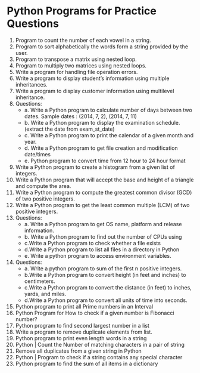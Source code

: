 # Python Programs for Practice Questions

1. Program to count the number of each vowel in a string.
2. Program to sort alphabetically the words form a string provided by the user.
3. Program to transpose a matrix using nested loop.
4. Program to multiply two matrices using nested loops.
5. Write a program for handling file operation errors.
6. Write a program to display student’s information using multiple inheritances.
7. Write a program to display customer information using multilevel inheritance.
8. Questions:
    - a. Write a Python program to calculate number of days between two dates. Sample dates : (2014, 7, 2), (2014, 7, 11)
    - b. Write a Python program to display the examination schedule. (extract the date from exam_st_date)
    - c. Write a Python program to print the calendar of a given month and year.
    - d. Write a Python program to get file creation and modification date/times
    - e. Python program to convert time from 12 hour to 24 hour format
9. Write a Python program to create a histogram from a given list of integers.
10. Write a Python program that will accept the base and height of a triangle and compute 
the area. 
11. Write a Python program to compute the greatest common divisor (GCD) of two positive 
integers. 
12. Write a Python program to get the least common multiple (LCM) of two positive integers. 
13. Questions:
    - a. Write a Python program to get OS name, platform and release information.
    - b. Write a Python program to find out the number of CPUs using
    - c.Write a Python program to check whether a file exists
    - d.Write a Python program to list all files in a directory in Python
    - e. Write a python program to access environment variables.
14. Questions:
    - a. Write a python program to sum of the first n positive integers.
    - b.Write a Python program to convert height (in feet and inches) to centimeters. 
    - c.Write a Python program to convert the distance (in feet) to inches, yards, and miles.
    - d.Write a Python program to convert all units of time into seconds.
15. Python program to print all Prime numbers in an Interval
16. Python Program for How to check if a given number is Fibonacci number?
17. Python program to find second largest number in a list
18. Write a program to remove duplicate elements from list.
19. Python program to print even length words in a string
20. Python | Count the Number of matching characters in a pair of string
21. Remove all duplicates from a given string in Python
22. Python | Program to check if a string contains any special character
23. Python program to find the sum of all items in a dictionary
